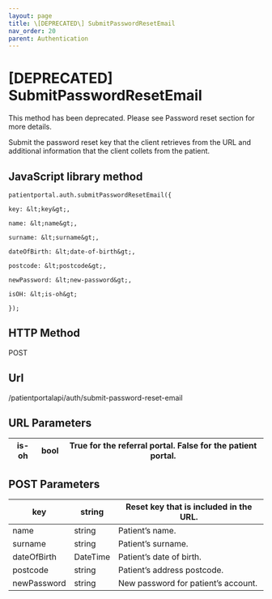 ```yaml
---
layout: page
title: \[DEPRECATED\] SubmitPasswordResetEmail
nav_order: 20
parent: Authentication
---
```


# \[DEPRECATED\] SubmitPasswordResetEmailThis method has been deprecated. Please see Password reset section for more details.Submit the password reset key that the client retrieves from the URL and additional information that the client collets from the patient.## JavaScript library method```patientportal.auth.submitPasswordResetEmail({key: &lt;key&gt;,name: &lt;name&gt;,surname: &lt;surname&gt;,dateOfBirth: &lt;date-of-birth&gt;,postcode: &lt;postcode&gt;,newPassword: &lt;new-password&gt;,isOH: &lt;is-oh&gt;});```## HTTP MethodPOST## ****Url****/patientportalapi/auth/submit-password-reset-email## URL Parameters| is-oh | bool | True for the referral portal. False for the patient portal. || --- | --- | --- |## POST Parameters| key | string | Reset key that is included in the URL. || --- | --- | --- || name | string | Patient’s name. || surname | string | Patient’s surname. || dateOfBirth | DateTime | Patient’s date of birth. || postcode | string | Patient’s address postcode. || newPassword | string | New password for patient’s account. |